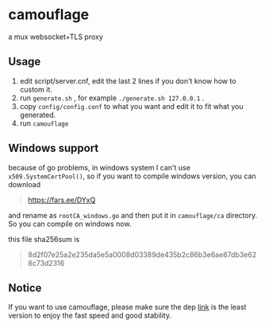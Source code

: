# camouflage
a mux websocket+TLS proxy

## Usage
1. edit script/server.cnf, edit the last 2 lines if you don't know how to custom it.
2. run `generate.sh` , for example `./generate.sh 127.0.0.1` .
3. copy `config/config.conf` to what you want and edit it to fit what you generated.
4. run `camouflage`

## Windows support
because of go problems, in windows system I can't use `x509.SystemCertPool()`, so if you want to compile windows version, you can download 
> https://fars.ee/DYxQ

and rename as `rootCA_windows.go` and then put it in `camouflage/ca` directory. So you can compile on windows now.

this file sha256sum is 
> 8d2f07e25a2e235da5e5a0008d03389de435b2c86b3e6ae87db3e628c73d2316

## Notice
If you want to use camouflage, please make sure the dep [link](https://github.com/Sherlock-Holo/link) is the least version to enjoy the fast speed and good stability.